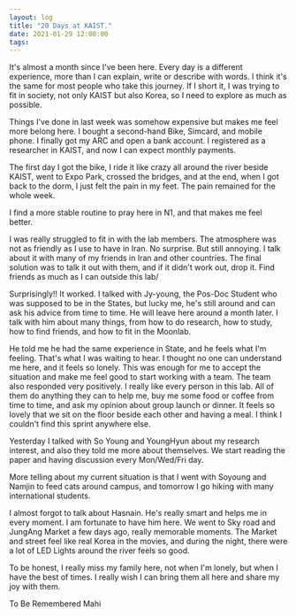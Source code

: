 ```yaml
---
layout: log
title: "20 Days at KAIST."
date: 2021-01-29 12:00:00
tags:
---
```


It's almost a month since I've been here. Every day is a different experience, more than I can explain, write or describe with words.
I think it's the same for most people who take this journey. 
If I short it, I was trying to fit in society, not only KAIST but also Korea, so I need to explore as much as possible.


Things I've done in last week was somehow expensive but makes me feel more belong here.  I bought a second-hand Bike, Simcard, and mobile phone. I finally got my ARC and open a bank account. I registered as a researcher in KAIST, and now I can expect monthly payments.

The first day I got the bike, I ride it like crazy all around the river beside KAIST, went to Expo Park, crossed the bridges, and at the end, when I got back to the dorm, I just felt the pain in my feet.
The pain remained for the whole week.


I find a more stable routine to pray here in N1, and that makes me feel better.


I was really struggled to fit in with the lab members. The atmosphere was not as friendly as I use to have in Iran. No surprise. But still annoying.
I talk about it with many of my friends in Iran and other countries. The final solution was to talk it out with them, and if it didn't work out, drop it. Find friends as much as I can outside this lab/


Surprisingly!! It worked. I talked with Jy-young, the Pos-Doc Student who was supposed to be in the States, but lucky me, he's still around and can ask his advice from time to time.
He will leave here around a month later. I talk with him about many things, from how to do research, how to study, how to find friends, and how to fit in the Moonlab.

He told me he had the same experience in State, and he feels what I'm feeling. That's what I was waiting to hear. I thought no one can understand me here, and it feels so lonely.
This was enough for me to accept the situation and make me feel good to start working with a team. The team also responded very positively. I really like every person in this lab.
All of them do anything they can to help me, buy me some food or coffee from time to time, and ask my opinion about group launch or dinner. It feels so lovely that we sit on the floor beside each other and having a meal. I think I couldn't find this sprint anywhere else. 


Yesterday I talked with So Young and YoungHyun about my research interest, and also they told me more about themselves. We start reading the paper and having discussion every Mon/Wed/Fri day.


More telling about my current situation is that I went with Soyoung and Namjin to feed cats around campus, and tomorrow I go hiking with many international students.


I almost forgot to talk about Hasnain. He's really smart and helps me in every moment. I am fortunate to have him here. We went to Sky road and JungAng Market a few days ago, really memorable moments.
The Market and street feel like real Korea in the movies, and during the night, there were a lot of LED Lights around the river feels so good.


To be honest, I really miss my family here, not when I'm lonely, but when I have the best of times. I really wish I can bring them all here and share my joy with them.


To Be Remembered
Mahi


